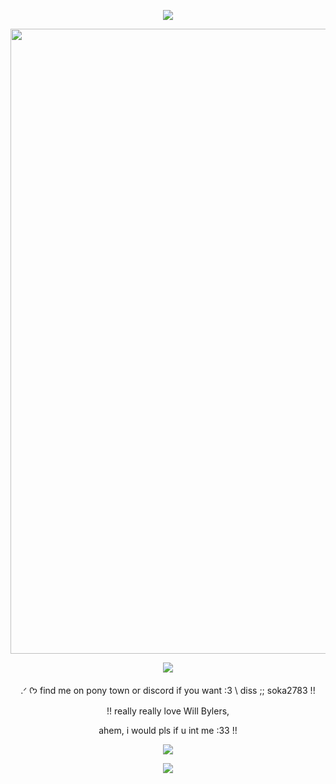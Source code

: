 <p align="center">
<img src="https://64.media.tumblr.com/df7c7b4dde209a9a865acc85cbe4630f/eb1aab4d7bcac8e0-16/s1280x1920/a11ad6ca042c69b956fef75505bfcf249926d572.pnj"/>
</p>
<p align="center">
<img src="https://64.media.tumblr.com/81a9a160631123487f8e5a27471d9dc1/eb1aab4d7bcac8e0-4d/s1280x1920/a4a483c8ec9aa55e390570785f5b514c26e45119.pnj" width="1000" />
</p>
<p align="center">
<img src="https://64.media.tumblr.com/9b80f648a969c99a068cac49cf828025/eb1aab4d7bcac8e0-af/s2048x3072/cff6dce0bccba351d7baf2bfe5a78678e7b5e63b.pnj"/>
</p>
<p align="center">



<div align="center">

 .ᐟ ᡣ𐭩 find me on pony town or discord if you want :3 \\ diss ;; soka2783 !!

</div>

<div align="center">

!! really really love Will Bylers,

</div>

<div align="center">

ahem, i would pls if u int me :33 !! 
<p align="center">
<img src="https://64.media.tumblr.com/9b80f648a969c99a068cac49cf828025/eb1aab4d7bcac8e0-af/s2048x3072/cff6dce0bccba351d7baf2bfe5a78678e7b5e63b.pnj"/>
</p>
<p align="center">
<img src="https://64.media.tumblr.com/df7c7b4dde209a9a865acc85cbe4630f/eb1aab4d7bcac8e0-16/s1280x1920/a11ad6ca042c69b956fef75505bfcf249926d572.pnj"/>
</p>

